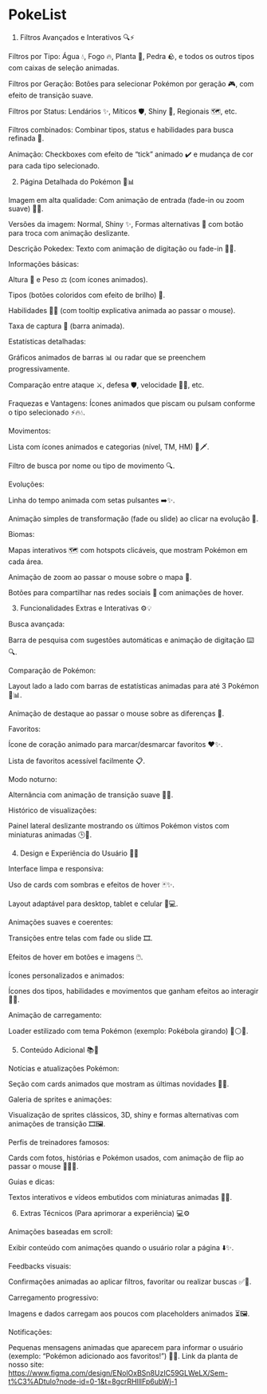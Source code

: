 # PokeList

1. Filtros Avançados e Interativos 🔍⚡


Filtros por Tipo: Água 💧, Fogo 🔥, Planta 🌿, Pedra 🪨, e todos os outros tipos com caixas de seleção animadas.


Filtros por Geração: Botões para selecionar Pokémon por geração 🎮, com efeito de transição suave.

Filtros por Status: Lendários ✨, Míticos 🛡️, Shiny 🌟, Regionais 🗺️, etc.

Filtros combinados: Combinar tipos, status e habilidades para busca refinada 🎯.

Animação: Checkboxes com efeito de “tick” animado ✔️ e mudança de cor para cada tipo selecionado.

2. Página Detalhada do Pokémon 🐾📊

Imagem em alta qualidade: Com animação de entrada (fade-in ou zoom suave) 📸✨.

Versões da imagem: Normal, Shiny ✨, Formas alternativas 🔄 com botão para troca com animação deslizante.

Descrição Pokedex: Texto com animação de digitação ou fade-in 📝💬.

Informações básicas:

Altura 📏 e Peso ⚖️ (com ícones animados).

Tipos (botões coloridos com efeito de brilho) 🎨.

Habilidades 🧙‍♂️ (com tooltip explicativa animada ao passar o mouse).

Taxa de captura 🎣 (barra animada).

Estatísticas detalhadas:

Gráficos animados de barras 📊 ou radar que se preenchem progressivamente.

Comparação entre ataque ⚔️, defesa 🛡️, velocidade 🏃‍♂️, etc.

Fraquezas e Vantagens: Ícones animados que piscam ou pulsam conforme o tipo selecionado ⚡🔥💧.

Movimentos:

Lista com ícones animados e categorias (nível, TM, HM) 🎯🗡️.

Filtro de busca por nome ou tipo de movimento 🔍.

Evoluções:

Linha do tempo animada com setas pulsantes ➡️✨.

Animação simples de transformação (fade ou slide) ao clicar na evolução 🔄.

Biomas:

Mapas interativos 🗺️ com hotspots clicáveis, que mostram Pokémon em cada área.

Animação de zoom ao passar o mouse sobre o mapa 🔎.

Botões para compartilhar nas redes sociais 📲 com animações de hover.

3. Funcionalidades Extras e Interativas ⚙️💡

Busca avançada:

Barra de pesquisa com sugestões automáticas e animação de digitação ⌨️🔍.

Comparação de Pokémon:

Layout lado a lado com barras de estatísticas animadas para até 3 Pokémon 🔢📊.

Animação de destaque ao passar o mouse sobre as diferenças 👀.

Favoritos:

Ícone de coração animado para marcar/desmarcar favoritos ❤️✨.

Lista de favoritos acessível facilmente 📋.

Modo noturno:

Alternância com animação de transição suave 🌙🌓.

Histórico de visualizações:

Painel lateral deslizante mostrando os últimos Pokémon vistos com miniaturas animadas 🕒👾.

4. Design e Experiência do Usuário 🎨📱

Interface limpa e responsiva:

Uso de cards com sombras e efeitos de hover 🃏✨.

Layout adaptável para desktop, tablet e celular 📱💻.

Animações suaves e coerentes:

Transições entre telas com fade ou slide 🎞️.

Efeitos de hover em botões e imagens 🖱️.

Ícones personalizados e animados:

Ícones dos tipos, habilidades e movimentos que ganham efeitos ao interagir 🎯💥.

Animação de carregamento:

Loader estilizado com tema Pokémon (exemplo: Pokébola girando) 🔄⚪🔴.

5. Conteúdo Adicional 📚🎥

Notícias e atualizações Pokémon:

Seção com cards animados que mostram as últimas novidades 📰✨.

Galeria de sprites e animações:

Visualização de sprites clássicos, 3D, shiny e formas alternativas com animações de transição 🎞️🖼️.

Perfis de treinadores famosos:

Cards com fotos, histórias e Pokémon usados, com animação de flip ao passar o mouse 🧑‍🚀🔄.

Guias e dicas:

Textos interativos e vídeos embutidos com miniaturas animadas 🎥📖.

6. Extras Técnicos (Para aprimorar a experiência) 💻⚙️

Animações baseadas em scroll:

Exibir conteúdo com animações quando o usuário rolar a página ⬇️✨.

Feedbacks visuais:

Confirmações animadas ao aplicar filtros, favoritar ou realizar buscas ✅🎉.

Carregamento progressivo:

Imagens e dados carregam aos poucos com placeholders animados ⏳🖼️.

Notificações:

Pequenas mensagens animadas que aparecem para informar o usuário (exemplo: “Pokémon adicionado aos favoritos!”) 🔔💬.
Link da planta de nosso site: https://www.figma.com/design/ENolOxBSn8UzIC59GLWeLX/Sem-t%C3%ADtulo?node-id=0-1&t=8gcrRHllIFp6ubWj-1
